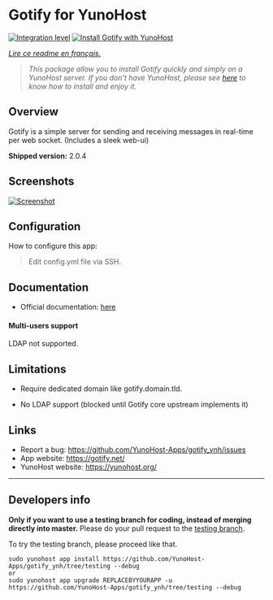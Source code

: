 # Gotify for YunoHost

[![Integration level](https://dash.yunohost.org/integration/gotify.svg)](https://dash.yunohost.org/appci/app/gotify)
[![Install Gotify with YunoHost](https://install-app.yunohost.org/install-with-yunohost.png)](https://install-app.yunohost.org/?app=gotify)

*[Lire ce readme en français.](./README_fr.md)*
> *This package allow you to install Gotify quickly and simply on a YunoHost server.
If you don't have YunoHost, please see [here](https://yunohost.org/#/install) to know how to install and enjoy it.*

## Overview
Gotify is a simple server for sending and receiving messages in real-time per web socket. (Includes a sleek web-ui)

**Shipped version:** 2.0.4

## Screenshots

[![Screenshot](https://raw.githubusercontent.com/gotify/server/master/ui.png)](https://github.com/gotify/server)


## Configuration

How to configure this app:
> Edit config.yml file via SSH.

## Documentation

 * Official documentation: [here](https://gotify.net/docs/index)

#### Multi-users support

LDAP not supported.

## Limitations

 * Require dedicated domain like gotify.domain.tld.

 * No LDAP support (blocked until Gotify core upstream implements it)

## Links

 * Report a bug: https://github.com/YunoHost-Apps/gotify_ynh/issues
 * App website: https://gotify.net/
 * YunoHost website: https://yunohost.org/

---

Developers info
----------------

**Only if you want to use a testing branch for coding, instead of merging directly into master.**
Please do your pull request to the [testing branch](https://github.com/YunoHost-Apps/gotify_ynh/tree/testing).

To try the testing branch, please proceed like that.
```
sudo yunohost app install https://github.com/YunoHost-Apps/gotify_ynh/tree/testing --debug
or
sudo yunohost app upgrade REPLACEBYYOURAPP -u https://github.com/YunoHost-Apps/gotify_ynh/tree/testing --debug
```
